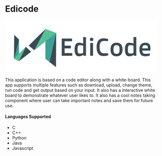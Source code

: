 # Edicode

![App Logo](public\nav-logo.png)

This application is based on a code editor along with a white-board. This app supports multiple features such as download, upload, change theme, run code and get output based on your input. It also has a interactive white board to demonstrate whatever user likes to. It also has a cool notes taking component where user can take important notes and save them for future use.

#### Languages Supported

- C
- C++
- Python
- Java
- Javascript
